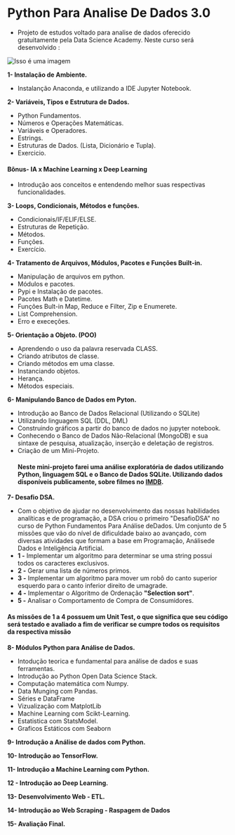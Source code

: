 # Python Para Analise De Dados 3.0
- Projeto de estudos voltado para analise de dados oferecido gratuitamente pela Data Science Academy. Neste curso será desenvolvido :

![Isso é uma imagem](https://myoctocat.com/assets/images/base-octocat.svg)

**1- Instalação de Ambiente.**

- Instalanção Anaconda, e utilizando a IDE Jupyter Notebook.

**2- Variáveis, Tipos e Estrutura de Dados.**

- Python Fundamentos.
- Números e Operações Matemáticas.
- Variáveis e Operadores.
- Estrings.
- Estruturas de Dados. (Lista, Dicionário e Tupla).
- Exercicio.
#### Bônus- IA x Machine Learning x Deep Learning
- Introdução aos conceitos e entendendo melhor suas respectivas funcionalidades.

**3- Loops, Condicionais, Métodos e funções.**

- Condicionais/IF/ELIF/ELSE.
- Estruturas de Repetição.
- Métodos.
- Funções.
- Exercício.

**4- Tratamento de Arquivos, Módulos, Pacotes e Funções Built-in.**

- Manipulação de arquivos em python.
- Módulos e pacotes.
- Pypi e Instalação de pacotes.
- Pacotes Math e Datetime.
- Funções Bult-in Map, Reduce e Filter, Zip e Enumerete.
- List Comprehension.
- Erro e execeções.

**5- Orientação a Objeto. (POO)**

- Aprendendo o uso da palavra reservada CLASS.
- Criando atributos de classe.
- Criando métodos em uma classe.
- Instanciando objetos.
- Herança.
- Métodos especiais.

**6- Manipulando Banco de Dados em Pyton.**

- Introdução ao Banco de Dados Relacional (Utilizando o SQLite)
- Utilizando linguagem SQL (DDL, DML)
- Construindo gráficos a partir do banco de dados no jupyter notebook.
- Conhecendo o Banco de Dados Não-Relacional (MongoDB) e sua sintaxe de pesquisa, atualização, inserção e deletação de registros.
- Criação de um Mini-Projeto. 
  #### Neste mini-projeto farei uma análise exploratória de dados utilizando Python, linguagem SQL e o Banco de Dados SQLite. Utilizando dados disponíveis publicamente, sobre filmes no <a href="https://www.imdb.com/interfaces/">IMDB</a>.
  


**7-  Desafio DSA.**

 - Com o objetivo de ajudar no desenvolvimento das nossas habilidades analíticas e de programação, a DSA criou o primeiro "DesafioDSA" no curso de Python Fundamentos Para Análise deDados. Um conjunto de 5 missões que vão do nível de dificuldade baixo ao avançado, com diversas atividades que formam a base em Programação, Análisede Dados e Inteligência Artificial. 
 - **1 -** Implementar um algoritmo para determinar se uma string possui todos os caracteres exclusivos.
 - **2 -** Gerar uma lista de números primos.
 - **3 -** Implementar um algoritmo para mover um robô do canto superior esquerdo para o canto inferior direito de umagrade.
 - **4 -** Implementar o Algoritmo de Ordenação **"Selection sort"**.
 - **5 -** Analisar o Comportamento de Compra de Consumidores. 
 #### As missões  de  1  a  4  possuem  um  Unit  Test,  o  que  significa  que  seu  código  será  testado  e avaliado a fim de verificar se cumpre todos os requisitos da respectiva missão


**8- Módulos Python para Análise de Dados.**

- Intodução teorica e fundamental para análise de dados e suas ferramentas.
- Introdução ao Python Open Data Science Stack.
- Computação matemática com Numpy.
- Data Munging com Pandas.
- Séries e DataFrame
- Vizualização com MatplotLib
- Machine Learning com Scikt-Learning.
- Estatistica com StatsModel.
- Graficos Estáticos com Seaborn

**9- Introdução a Análise de dados com Python.**

**10- Introdução ao TensorFlow.**

**11- Introdução a Machine Learning com Python.**

**12 - Introdução ao Deep Learning.**

**13- Desenvolvimento Web - ETL.**

**14- Introdução ao Web Scraping - Raspagem de Dados**

**15- Avaliação Final.**
